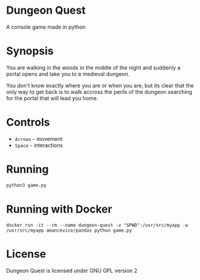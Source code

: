 # Dungeon Quest
A console game made in python

# Synopsis

You are walking in the woods in the middle of the night and suddenly a portal opens and take you to a medieval dungeon.

You don't know exactly where you are or when you are, but its clear that the only way to get back is to walk accross the perils of the dungeon searching for the portal that will lead you home.

# Controls

* `Arrows` - movement
* `Space` - interactions

# Running

```python
python3 game.py
```

# Running with Docker

```docker
docker run -it --rm --name dungeon-quest -v "$PWD":/usr/src/myapp -w /usr/src/myapp amancevice/pandas python game.py
```

# License

Dungeon Quest is licensed under GNU GPL version 2
